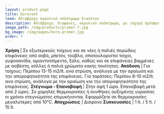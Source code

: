 ```yaml
---
layout: product-page
title: Durocoat
lead: Αδιάβροχο ακρυλικό υπόστρωμα διαλύτου
description: Αδιάβροχο, διαφανές, ακρυλικό υπόστρωμα, με ισχυρή πρόσφυση και με μεγάλη διεισδυτικότητα, κατάλληλο για το αστάρωμα επιφανειών που βάφονται με πλαστικά χρώματα, RELIEF, ακρυλικά τσιμεντοχρώματα και στεγανωτικά. Είναι ιδανικό προϊόν για εξωτερική και εσωτερική χρήση, σε νέες και παλιές πορώδεις επιφάνειες, όπως σοβάς, μπετόν, τούβλα, σπατουλαριστοί τοίχοι, αμιαντοτσίμεντο, γυψοσανίδα, ξύλα, καθώς επίσης και στέγες, ταράτσες, στηθαία, κ.λπ. Λόγω της ειδικής σύνθεσής του, διεισδύει σε βάθος, μονώνοντας και ισχυροποιώντας πορώδεις επιφάνειες και επιφάνειες βαμμένες με ασβέστη, κόλλες ή κακής ποιότητας χρώματα. Το ΑΣΤΑΡΙ DUROCOAT έχει μεγάλες αντοχές, γρήγορο στέγνωμα και υπερτερεί έναντι του λινέλαιου, επειδή δεν προκαλεί κιτρίνισμα στα τελικά χρώματα που ακολουθούν. Το ΑΣΤΑΡΙ DUROCOAT αδιαβροχοποιεί τις επιφάνειες, ενώ ταυτόχρονα τις αφήνει να αναπνέουν.
image_path: /img/products/primer-7.jpg
bg_image: /img/pages/hero-primer.jpg
order: 7
---
```


**Χρήση** | Σε εξωτερικούς τοίχους και σε νέες ή παλιές πορώδεις επιφάνειες από σοβά, μπετόν, τούβλα, σπατουλαριστοί τοίχοι, γυψοσανίδα, αμιαντοτσίμεντο, ξύλο, καθώς και σε επιφάνειες βαμμένες με ασβέστη, κόλλες ή παλιά χρώματα κακής ποιότητας.
**Απόδοση** | Για τοίχους: Περίπου 13-15 m2/lt. ανα στρώση, ανάλογα με την αραίωση και την αποροφητικότητα της επιφάνειας. Για ταράτσες: Περίπου 8-10 m2/lt. ανα στρώση, ανάλογα με την αραίωση και την αποροφητικότητα της επιφάνειας.
**Στέγνωμα - Επαναβαφή** | Στην αφή 1 ώρα. Επαναβαφή μετά από 2 ώρες. Σε χαμηλές θερμοκρασίες ή συνθήκες αυξημένης υγρασίας οι χρόνοι στεγνώματος επιμυκήνονται. Εφαρμόζετε σε θερμοκρασίες μεγαλύτερες από 10°C.
**Αποχρώσεις** | Διάφανο
**Συσκευασίες** | 1 lt. / 5 lt. / 15 lt.
